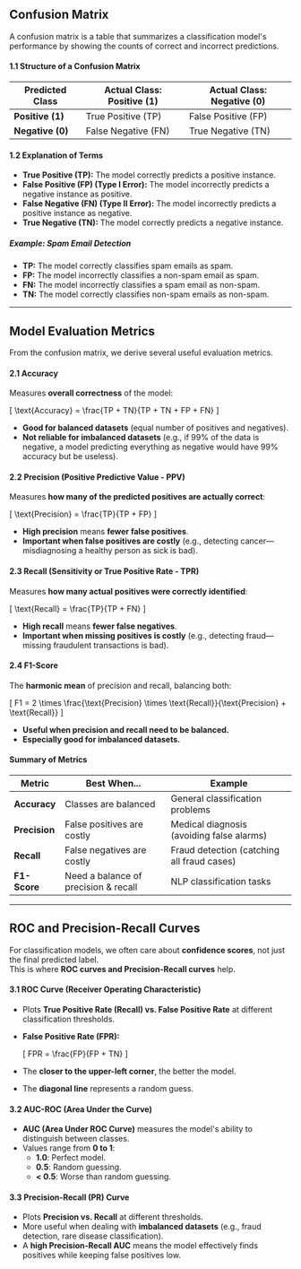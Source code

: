 ## Confusion Matrix

A confusion matrix is a table that summarizes a classification model's performance by showing the counts of correct and incorrect predictions.

#### 1.1 Structure of a Confusion Matrix

| Predicted Class | Actual Class: Positive (1) | Actual Class: Negative (0) |
|----------------|---------------------------|---------------------------|
| **Positive (1)** | True Positive (TP) | False Positive (FP) |
| **Negative (0)** | False Negative (FN) | True Negative (TN) |

#### 1.2 Explanation of Terms

- **True Positive (TP):** The model correctly predicts a positive instance.
- **False Positive (FP) (Type I Error):** The model incorrectly predicts a negative instance as positive.
- **False Negative (FN) (Type II Error):** The model incorrectly predicts a positive instance as negative.
- **True Negative (TN):** The model correctly predicts a negative instance.

##### Example: Spam Email Detection

- **TP:** The model correctly classifies spam emails as spam.
- **FP:** The model incorrectly classifies a non-spam email as spam.
- **FN:** The model incorrectly classifies a spam email as non-spam.
- **TN:** The model correctly classifies non-spam emails as non-spam.

---

## Model Evaluation Metrics

From the confusion matrix, we derive several useful evaluation metrics.

#### 2.1 Accuracy

Measures **overall correctness** of the model:

\[
\text{Accuracy} = \frac{TP + TN}{TP + TN + FP + FN}
\]

- **Good for balanced datasets** (equal number of positives and negatives).
- **Not reliable for imbalanced datasets** (e.g., if 99% of the data is negative, a model predicting everything as negative would have 99% accuracy but be useless).

#### 2.2 Precision (Positive Predictive Value - PPV)

Measures **how many of the predicted positives are actually correct**:

\[
\text{Precision} = \frac{TP}{TP + FP}
\]

- **High precision** means **fewer false positives**.
- **Important when false positives are costly** (e.g., detecting cancer—misdiagnosing a healthy person as sick is bad).

#### 2.3 Recall (Sensitivity or True Positive Rate - TPR)

Measures **how many actual positives were correctly identified**:

\[
\text{Recall} = \frac{TP}{TP + FN}
\]

- **High recall** means **fewer false negatives**.
- **Important when missing positives is costly** (e.g., detecting fraud—missing fraudulent transactions is bad).

#### 2.4 F1-Score

The **harmonic mean** of precision and recall, balancing both:

\[
F1 = 2 \times \frac{\text{Precision} \times \text{Recall}}{\text{Precision} + \text{Recall}}
\]

- **Useful when precision and recall need to be balanced.**
- **Especially good for imbalanced datasets.**

#### Summary of Metrics

| **Metric** | **Best When...** | **Example** |
|-----------|-----------------|------------|
| **Accuracy** | Classes are balanced | General classification problems |
| **Precision** | False positives are costly | Medical diagnosis (avoiding false alarms) |
| **Recall** | False negatives are costly | Fraud detection (catching all fraud cases) |
| **F1-Score** | Need a balance of precision & recall | NLP classification tasks |

---

## ROC and Precision-Recall Curves

For classification models, we often care about **confidence scores**, not just the final predicted label.  
This is where **ROC curves and Precision-Recall curves** help.

#### 3.1 ROC Curve (Receiver Operating Characteristic)

- Plots **True Positive Rate (Recall) vs. False Positive Rate** at different classification thresholds.
- **False Positive Rate (FPR):**

  \[
  FPR = \frac{FP}{FP + TN}
  \]

- The **closer to the upper-left corner**, the better the model.
- The **diagonal line** represents a random guess.

#### 3.2 AUC-ROC (Area Under the Curve)

- **AUC (Area Under ROC Curve)** measures the model's ability to distinguish between classes.
- Values range from **0 to 1**:
  - **1.0**: Perfect model.
  - **0.5**: Random guessing.
  - **< 0.5**: Worse than random guessing.

#### 3.3 Precision-Recall (PR) Curve

- Plots **Precision vs. Recall** at different thresholds.
- More useful when dealing with **imbalanced datasets** (e.g., fraud detection, rare disease classification).
- A **high Precision-Recall AUC** means the model effectively finds positives while keeping false positives low.
